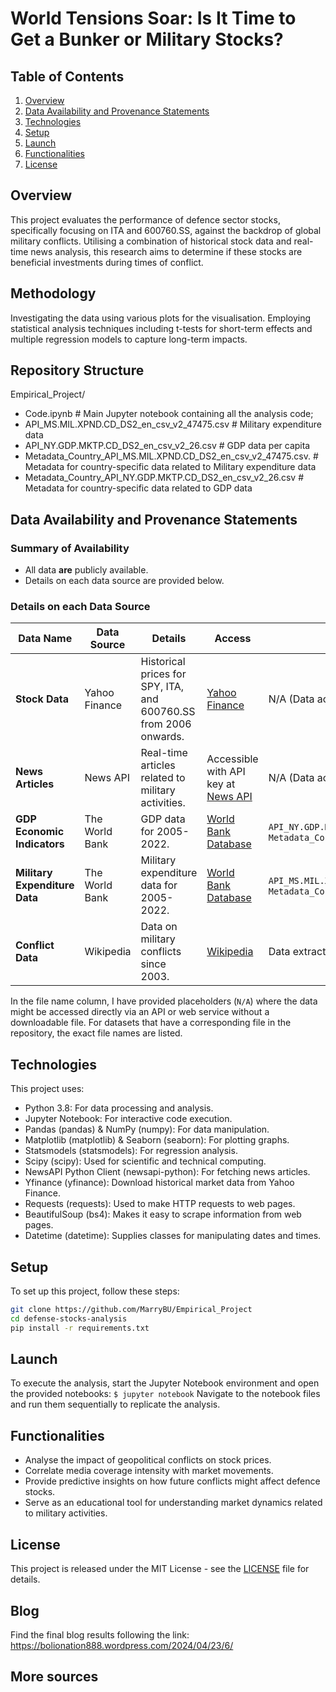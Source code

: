 # World Tensions Soar: Is It Time to Get a Bunker or Military Stocks?

## Table of Contents
1. [Overview](#overview)
2. [Data Availability and Provenance Statements](#data-availability-and-provenance-statements)
3. [Technologies](#technologies)
4. [Setup](#setup)
5. [Launch](#launch)
6. [Functionalities](#functionalities)
7. [License](#license)

## Overview
This project evaluates the performance of defence sector stocks, specifically focusing on ITA and 600760.SS, against the backdrop of global military conflicts. Utilising a combination of historical stock data and real-time news analysis, this research aims to determine if these stocks are beneficial investments during times of conflict.

## Methodology 
Investigating the data using various plots for the visualisation. Employing statistical analysis techniques including t-tests for short-term effects and multiple regression models to capture long-term impacts. 

## Repository Structure
Empirical_Project/
- Code.ipynb # Main Jupyter notebook containing all the analysis code;
- API_MS.MIL.XPND.CD_DS2_en_csv_v2_47475.csv # Military expenditure data
- API_NY.GDP.MKTP.CD_DS2_en_csv_v2_26.csv # GDP data per capita
- Metadata_Country_API_MS.MIL.XPND.CD_DS2_en_csv_v2_47475.csv. # Metadata for country-specific data related to Military expenditure data
- Metadata_Country_API_NY.GDP.MKTP.CD_DS2_en_csv_v2_26.csv # Metadata for country-specific data related to GDP data

## Data Availability and Provenance Statements
### Summary of Availability
- All data **are** publicly available.
- Details on each data source are provided below.

### Details on each Data Source

| Data Name                     | Data Source                   | Details                                                          | Access                                     | File Name |
|-------------------------------|-------------------------------|------------------------------------------------------------------|--------------------------------------------|-----------|
| **Stock Data**                | Yahoo Finance                 | Historical prices for SPY, ITA, and 600760.SS from 2006 onwards. | [Yahoo Finance](https://finance.yahoo.com) | N/A (Data accessed through Yahoo Finance API) |
| **News Articles**             | News API                      | Real-time articles related to military activities.               | Accessible with API key at [News API](https://newsapi.org) | N/A (Data accessed through News API) |
| **GDP Economic Indicators**   | The World Bank                | GDP data for 2005-2022.                                          | [World Bank Database](https://data.worldbank.org/indicator/NY.GDP.MKTP.CD) | `API_NY.GDP.MKTP.CD_DS2_en_csv_v2_26.csv`, `Metadata_Country_API_NY.GDP.MKTP.CD_DS2_en_csv_v2_26.csv` |
| **Military Expenditure Data** | The World Bank                | Military expenditure data for 2005-2022.                         | [World Bank Database](https://data.worldbank.org/indicator/MS.MIL.XPND.CD) | `API_MS.MIL.XPND.CD_DS2_en_csv_v2_47475.csv`, `Metadata_Country_API_MS.MIL.XPND.CD_DS2_en_csv_v2_47475.csv` |
| **Conflict Data**             | Wikipedia                     | Data on military conflicts since 2003.                           | [Wikipedia](https://en.wikipedia.org/wiki/List_of_wars:_2003–present) | Data extracted and compiled as `conflicts_data.csv` |

In the file name column, I have provided placeholders (`N/A`) where the data might be accessed directly via an API or web service without a downloadable file. For datasets that have a corresponding file in the repository, the exact file names are listed.

## Technologies
This project uses:
- Python 3.8: For data processing and analysis.
- Jupyter Notebook: For interactive code execution.
- Pandas (pandas) & NumPy (numpy): For data manipulation.
- Matplotlib  (matplotlib) & Seaborn (seaborn): For plotting graphs.
- Statsmodels (statsmodels): For regression analysis.
- Scipy (scipy): Used for scientific and technical computing.
- NewsAPI Python Client (newsapi-python): For fetching news articles.
- Yfinance (yfinance): Download historical market data from Yahoo Finance.
- Requests (requests): Used to make HTTP requests to web pages. 
- BeautifulSoup (bs4): Makes it easy to scrape information from web pages. 
- Datetime (datetime): Supplies classes for manipulating dates and times.

## Setup
To set up this project, follow these steps:
```bash
git clone https://github.com/MarryBU/Empirical_Project
cd defense-stocks-analysis
pip install -r requirements.txt
```

## Launch
To execute the analysis, start the Jupyter Notebook environment and open the provided notebooks:
``` $ jupyter notebook ```
Navigate to the notebook files and run them sequentially to replicate the analysis.

## Functionalities
- Analyse the impact of geopolitical conflicts on stock prices.
- Correlate media coverage intensity with market movements.
- Provide predictive insights on how future conflicts might affect defence stocks.
- Serve as an educational tool for understanding market dynamics related to military activities.

## License
This project is released under the MIT License - see the [LICENSE](LICENSE) file for details.

## Blog
Find the final blog results following the link: https://bolionation888.wordpress.com/2024/04/23/6/

## More sources

